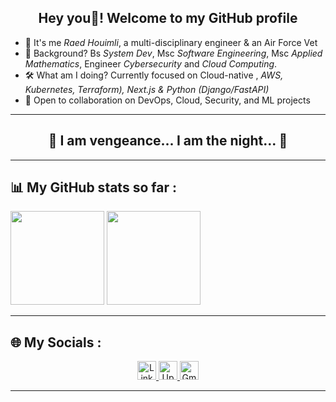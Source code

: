 <h2 align="center"> Hey you🦇! Welcome to my GitHub profile</h2>

- 🦇 It's me *Raed Houimli*, a multi-disciplinary engineer & an Air Force Vet  
- 🧠 Background? Bs *System Dev*, Msc *Software Engineering*, Msc *Applied Mathematics*, Engineer *Cybersecurity* and *Cloud Computing*.  
- 🛠️ What am I doing? Currently focused on Cloud-native , *AWS, Kubernetes, Terraform), Next.js & Python (Django/FastAPI)*  
- 🎯 Open to collaboration on DevOps, Cloud, Security, and ML projects  

---

<h2 align="center">🦇 I am vengeance... I am the night... 🦇</h2>

---

## 📊 My GitHub stats so far :

<div>
  <img
    height="150em"
    src="https://github-readme-stats-eight-theta.vercel.app/api?username=houimliraed&show_icons=true&theme=algolia&include_all_commits=true&count_private=true"
  />
  <img
    height="150em"
    src="https://github-readme-stats-eight-theta.vercel.app/api/top-langs/?username=houimliraed&layout=compact&langs_count=8&theme=algolia"
  />
</div>

---

## 🌐 My Socials :

<div align="center" >
  <a href="https://www.linkedin.com/in/houimliraed/" target="_blank" rel="noreferrer">
    <img
      height="30px"
      src="https://img.shields.io/badge/LinkedIn-0077B5?style=for-the-badge&logo=linkedin&logoColor=white"
      alt="LinkedIn Badge"
    />
  </a>
  <a href="https://www.upwork.com/freelancers/~01e4430391344411d1?mp_source=share" target="_blank" rel="noreferrer">
    <img
      height="30px"
      src="https://img.shields.io/badge/UpWork-6FDA44?style=for-the-badge&logo=Upwork&logoColor=white"
      alt="Upwork Badge"
    />
  </a>
  <a href="mailto:houimliraed@engineergrid.com" target="_blank" rel="noreferrer">
    <img
      height="30px"
      src="https://img.shields.io/badge/Gmail-D14836?style=for-the-badge&logo=gmail&logoColor=white"
      alt="Gmail Badge"
    />
  </a>
</div>

---

<!---
houimliraed/houimliraed is a ✨ special ✨ repository because its README.md (this file) appears on your GitHub profile.
You can click the Preview link to take a look at y

